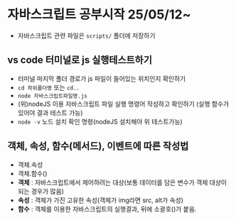 # 자바스크립트 공부시작 25/05/12~
* 자바스크립트 관련 파일은 `scripts/` 폴더에 저장하기
## vs code 터미널로 js 실행테스트하기
* 터미널 마지막 폴더 경로가 js 파일이 들어있는 위치인지 확인하기
* `cd 하위폴더명` 또는 `cd..`
* `node 자바스크립트파일명.js`
* (위)nodeJS 이용 자바스크립트 파일 실행 명령어 작성하고 확인하기 (실행 함수가 있어야 결과 테스트 가능)
* `node -v` 노드 설치 확인 명령(nodeJS 설치해야 위 테스트가능)
## 객체, 속성, 함수(메서드), 이벤트에 따른 작성법
* 객체.속성
* 객체.함수()
* **객체** : 자바스크립트에서 제어하려는 대상(보통 데이터를 담은 변수가 객체 대상이 되는 경우가 많음)
* **속성** : 객체가 가진 고유한 속성(객체가 img라면 src, alt가 속성)
* **함수** : 객체를 이용한 자바스크립트의 실행결과, 뒤에 소괄호()가 붙음.